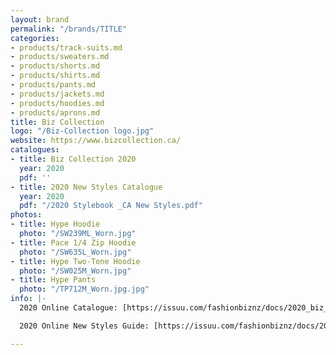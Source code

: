 ```yaml
---
layout: brand
permalink: "/brands/TITLE"
categories:
- products/track-suits.md
- products/sweaters.md
- products/shorts.md
- products/shirts.md
- products/pants.md
- products/jackets.md
- products/hoodies.md
- products/aprons.md
title: Biz Collection
logo: "/Biz-Collection logo.jpg"
website: https://www.bizcollection.ca/
catalogues:
- title: Biz Collection 2020
  year: 2020
  pdf: ''
- title: 2020 New Styles Catalogue
  year: 2020
  pdf: "/2020 Stylebook _CA New Styles.pdf"
photos:
- title: Hype Hoodie
  photo: "/SW239ML_Worn.jpg"
- title: Pace 1/4 Zip Hoodie
  photo: "/SW635L_Worn.jpg"
- title: Hype Two-Tone Hoodie
  photo: "/SW025M_Worn.jpg"
- title: Hype Pants
  photo: "/TP712M_Worn.jpg.jpg"
info: |-
  2020 Online Catalogue: [https://issuu.com/fashionbiznz/docs/2020_biz_collection_-_ca?fr=sZTUzZDg2NjQ3](https://issuu.com/fashionbiznz/docs/2020_biz_collection_-_ca?fr=sZTUzZDg2NjQ3 "https://issuu.com/fashionbiznz/docs/2020_biz_collection_-_ca?fr=sZTUzZDg2NjQ3")

  2020 Online New Styles Guide: [https://issuu.com/fashionbiznz/docs/2020_stylebook__ca_new_styles?fr=sZmNmYjg2NjQ3](https://issuu.com/fashionbiznz/docs/2020_stylebook__ca_new_styles?fr=sZmNmYjg2NjQ3 "https://issuu.com/fashionbiznz/docs/2020_stylebook__ca_new_styles?fr=sZmNmYjg2NjQ3")

---
```

